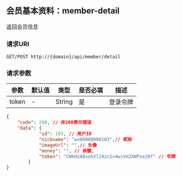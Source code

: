 ##  会员基本资料：member-detail

返回会员信息

### 请求URI

`GET/POST http://{domain}/api/member/detail`

### 请求参数
参数 | 默认值 | 类型 | 是否必填 | 描述 
--------- | ------- | --------- | ------- | ----------- 
token  | - |  String  | 是 |登录令牌  

```json
{
    "code": 200, // 非200表示错误
    "data": {
            "id": 103, // 用户ID
            "nickname": "wx00000000103",// 昵称
            "imageUrl": "",// 头像
            "money": "", // 余额,
            "token": "CWkHzABxohXl24zcSv4wiVm2XWPze20f" // 令牌
        }
}
```
